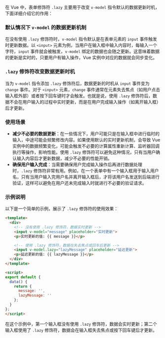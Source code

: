 在 Vue 中，表单修饰符 `.lazy` 主要用于改变 `v-model` 指令默认的数据更新时机，下面详细介绍它的作用：

### 默认情况下 `v-model` 的数据更新机制
在没有使用 `.lazy` 修饰符时，`v-model` 指令默认是在表单元素的 `input` 事件触发时更新数据。以 `<input>` 元素为例，当用户在输入框中输入内容时，每输入一个字符，`input` 事件就会被触发，`v-model` 绑定的数据也会随之更新。这意味着数据的更新是实时的，只要用户有输入操作，Vue 实例中对应的数据就会同步变化。

### `.lazy` 修饰符改变数据更新时机
当为 `v-model` 指令添加 `.lazy` 修饰符后，数据更新的时机从 `input` 事件变为 `change` 事件。对于 `<input>` 元素，`change` 事件通常在元素失去焦点（如用户点击输入框外部）或者按下回车键时才会触发。也就是说，使用 `.lazy` 修饰符后，数据不会在用户输入的过程中实时更新，而是在用户完成输入操作（如离开输入框）后才更新。

### 使用场景
- **减少不必要的数据更新**：在一些情况下，用户可能只是在输入框中进行临时的输入，中途可能会频繁修改内容。如果使用默认的实时更新机制，会导致 Vue 实例中的数据频繁变化，可能会触发不必要的计算属性重新计算、监听器回调执行等操作，影响性能。使用 `.lazy` 修饰符可以避免这种情况，只有当用户确认输入内容后才更新数据，减少不必要的性能开销。
- **确保用户输入完成**：当需要确保用户完成输入操作后再进行数据处理时，`.lazy` 修饰符非常有用。例如，在一个表单中有一个输入框用于输入用户名，只有当用户输入完用户名并离开输入框后，才将该用户名发送到后端进行验证，这样可以避免在用户还未完成输入时就进行不必要的验证请求。

### 示例说明
以下是一个简单的示例，展示了 `.lazy` 修饰符的使用效果：
```html
<template>
  <div>
    <!-- 没有使用 .lazy 修饰符，数据实时更新 -->
    <input v-model="message" placeholder="实时更新">
    <p>实时更新的值: {{ message }}</p>

    <!-- 使用 .lazy 修饰符，数据在失去焦点或回车后更新 -->
    <input v-model.lazy="lazyMessage" placeholder="延迟更新">
    <p>延迟更新的值: {{ lazyMessage }}</p>
  </div>
</template>

<script>
export default {
  data() {
    return {
      message: '',
      lazyMessage: ''
    };
  }
};
</script>
```
在这个示例中，第一个输入框没有使用 `.lazy` 修饰符，数据会实时更新；第二个输入框使用了 `.lazy` 修饰符，数据会在输入框失去焦点或按下回车键后才更新。 